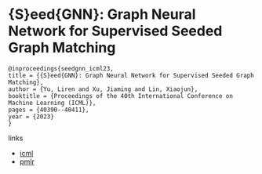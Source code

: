 # {S}eed{GNN}: Graph Neural Network for Supervised Seeded Graph Matching

```
@inproceedings{seedgnn_icml23,
title = {{S}eed{GNN}: Graph Neural Network for Supervised Seeded Graph Matching},
author = {Yu, Liren and Xu, Jiaming and Lin, Xiaojun},
booktitle = {Proceedings of the 40th International Conference on Machine Learning (ICML)},
pages = {40390--40411},
year = {2023}
}
```

links
- [icml](https://icml.cc/Conferences/2023/Schedule?showEvent=24282)
- [pmlr](https://proceedings.mlr.press/v202/yu23h.html)
